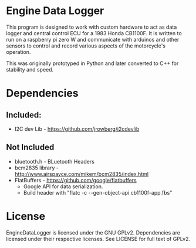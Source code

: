 # Engine Data Logger
This program is designed to work with custom hardware to act as data logger and central control ECU for a 1983 Honda CB1100F.
It is written to run on a raspberry pi zero W and communicate with arduinos and other sensors to control and record various aspects of the motorcycle's operation.

This was originally prototyped in Python and later converted to C++ for stability and speed.

# Dependencies
## Included:<br>
- I2C dev Lib - https://github.com/jrowberg/i2cdevlib  

## Not Included
- bluetooth.h - BLuetooth Headers
- bcm2835 library - http://www.airspayce.com/mikem/bcm2835/index.html  
- FlatBuffers - https://github.com/google/flatbuffers  
	- Google API for data serialization.  
	- Build header with  "flatc -c --gen-object-api cb1100f-app.fbs"  

# License
EngineDataLogger is licensed under the GNU GPLv2. Dependencies are licensed under their respective licenses. See LICENSE for full text of GPLv2.


